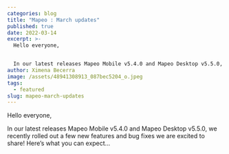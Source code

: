 ```yaml
---
categories: blog
title: "Mapeo : March updates"
published: true
date: 2022-03-14
excerpt: >-
  Hello everyone,


  In our latest releases Mapeo Mobile v5.4.0 and Mapeo Desktop v5.5.0, we recently rolled out a few new features and bug fixes we are excited to share! Here’s what you can expect…
author: Ximena Becerra
image: /assets/48941308913_087bec5204_o.jpeg
tags:
  - featured
slug: mapeo-march-updates
---
```

Hello everyone,

In our latest releases Mapeo Mobile v5.4.0 and Mapeo Desktop v5.5.0, we recently rolled out a few new features and bug fixes we are excited to share! Here’s what you can expect…